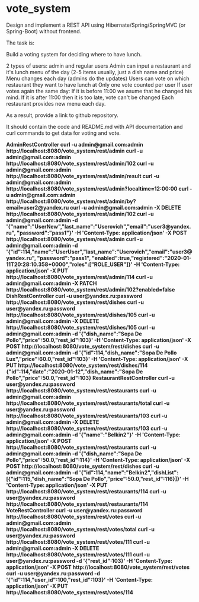 # vote_system
Design and implement a REST API using Hibernate/Spring/SpringMVC (or Spring-Boot) without frontend.

The task is:

Build a voting system for deciding where to have lunch.

2 types of users: admin and regular users
Admin can input a restaurant and it's lunch menu of the day (2-5 items usually, just a dish name and price)
Menu changes each day (admins do the updates)
Users can vote on which restaurant they want to have lunch at
Only one vote counted per user
If user votes again the same day:
If it is before 11:00 we asume that he changed his mind.
If it is after 11:00 then it is too late, vote can't be changed
Each restaurant provides new menu each day.

As a result, provide a link to github repository.

It should contain the code and README.md with API documentation and curl commands to get data for voting and vote.

<b>
AdminRestController
curl -u admin@gmail.com:admin http://localhost:8080/vote_system/rest/admin
curl -u admin@gmail.com:admin http://localhost:8080/vote_system/rest/admin/102
curl -u admin@gmail.com:admin http://localhost:8080/vote_system/rest/admin/result
curl -u admin@gmail.com:admin http://localhost:8080/vote_system/rest/admin?localtime=12:00:00
curl -u admin@gmail.com:admin http://localhost:8080/vote_system/rest/admin/by?email=user2@yandex.ru
curl -u admin@gmail.com:admin -X DELETE http://localhost:8080/vote_system/rest/admin/102
curl -u admin@gmail.com:admin -d '{"name":"UserNew","last_name":"Userovich","email":"user3@yandex.ru", 
"password":"pass1"}' -H 'Content-Type: application/json' -X POST http://localhost:8080/vote_system/rest/admin
curl -u admin@gmail.com:admin -d '{"id":114,"name":"UserUser","last_name":"Userovich","email":"user3@yandex.ru", 
"password":"pass1", "enabled":true,"registered":"2020-01-11T20:28:10.358+0000","roles":["ROLE_USER"]}' 
-H 'Content-Type: application/json' -X PUT http://localhost:8080/vote_system/rest/admin/114
curl -u admin@gmail.com:admin -X PATCH http://localhost:8080/vote_system/rest/admin/102?enabled=false
</b>
<b>
DishRestController
curl -u user@yandex.ru:password http://localhost:8080/vote_system/rest/dishes
curl -u user@yandex.ru:password http://localhost:8080/vote_system/rest/dishes/105
curl -u admin@gmail.com:admin -X DELETE http://localhost:8080/vote_system/rest/dishes/105
curl -u admin@gmail.com:admin -d '{"dish_name":"Sopa De Pollo","price":50.0,"rest_id":103}' 
-H 'Content-Type: application/json' -X POST http://localhost:8080/vote_system/rest/dishes
curl -u admin@gmail.com:admin -d '{"id":114,"dish_name":"Sopa De Pollo Lux","price":60.0,"rest_id":103}' 
-H 'Content-Type: application/json' -X PUT http://localhost:8080/vote_system/rest/dishes/114
{"id":114,"date":"2020-01-12","dish_name":"Sopa De Pollo","price":50.0,"rest_id":103}
</b>
<b>
RestaurantRestController
curl -u user@yandex.ru:password http://localhost:8080/vote_system/rest/restaurants
curl -u admin@gmail.com:admin http://localhost:8080/vote_system/rest/restaurants/total
curl -u user@yandex.ru:password http://localhost:8080/vote_system/rest/restaurants/103
curl -u admin@gmail.com:admin -X DELETE http://localhost:8080/vote_system/rest/restaurants/103
curl -u admin@gmail.com:admin -d '{"name":"Belkin2"}' -H 'Content-Type: application/json' 
-X POST http://localhost:8080/vote_system/rest/restaurants
curl -u admin@gmail.com:admin -d '{"dish_name":"Sopa De Pollo","price":50.0,"rest_id":114}' 
-H 'Content-Type: application/json' -X POST http://localhost:8080/vote_system/rest/dishes
curl -u admin@gmail.com:admin -d '{"id":114,"name":"Belkin2","dishList":
[{"id":115,"dish_name":"Sopa De Pollo","price":50.0,"rest_id":116}]}' -H 'Content-Type: application/json' 
-X PUT http://localhost:8080/vote_system/rest/restaurants/114
curl -u user@yandex.ru:password http://localhost:8080/vote_system/rest/restaurants/114
</b>
<b>
VoteRestController
curl -u user@yandex.ru:password http://localhost:8080/vote_system/rest/votes
curl -u admin@gmail.com:admin http://localhost:8080/vote_system/rest/votes/total
curl -u user@yandex.ru:password http://localhost:8080/vote_system/rest/votes/111
curl -u admin@gmail.com:admin -X DELETE http://localhost:8080/vote_system/rest/votes/111
curl -u user@yandex.ru:password -d '{"rest_id":103}' -H 'Content-Type: application/json' 
-X POST http://localhost:8080/vote_system/rest/votes
curl -u user@yandex.ru:password -d '{"id":114,"user_id":100,"rest_id":103}' 
-H 'Content-Type: application/json' -X PUT http://localhost:8080/vote_system/rest/votes/114
</b>